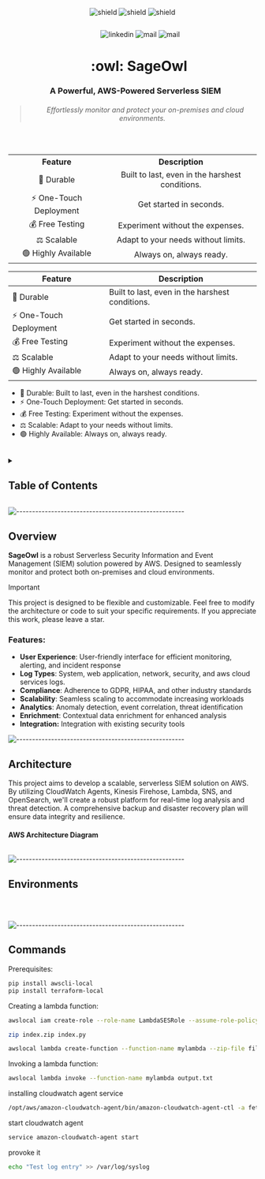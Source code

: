 <p align="center">
<a target="_blank" href=""></a><img src="https://img.shields.io/badge/Amazon%20Web%20Services-v5.1.2%20-gray?style=flat&logo=amazonwebservices&labelColor=orange" alt="shield">
<a target="_blank" href=""></a><img src="https://img.shields.io/badge/ansible%20playbook-v2.17.1%20-gray?style=flat&logo=ansible&logoColor=black&labelColor=white" alt="shield">
<a target="_blank" href=""></a><img src="https://img.shields.io/badge/HashiCorp%20Terraform-v5.1.2%20-gray?style=flat&logo=terraform&logoColor=white&labelColor=purple" alt="shield">
</p>

<p align="center">
<a target="_blank" href=""></a><img src="https://github.com/IssamBenhida/repo/blob/main/cloudwatch.gif?raw=true" alt="">
</p>

<p align="center">
&nbsp;&nbsp;&nbsp;&nbsp;&nbsp;&nbsp;&nbsp;
<a target="_blank" href=""></a><img src="https://img.shields.io/badge/LinkedIn-0077B5?style=for-the-badge&logo=linkedin&logoColor=white" alt="linkedin">
<a target="_blank" href=""></a><img src="https://img.shields.io/badge/gmail-red?style=for-the-badge&logo=Gmail&logoColor=white" alt="mail">
<a target="_blank" href=""></a><img src="https://img.shields.io/badge/Twitter-black?style=for-the-badge&logo=x&logoColor=white" alt="mail">
</p>

<h1 align="center">&nbsp;&nbsp;&nbsp; :owl: SageOwl</h1>

<h3 align="center">&nbsp;&nbsp;&nbsp;A Powerful, AWS-Powered Serverless SIEM</h3>

> <h6 align="center">&nbsp;&nbsp;&nbsp;Effortlessly monitor and protect your on-premises and cloud environments.</h6>

<br>

<table>
  <tr>
    <th style="text-align:center">Feature</th>
    <th style="text-align:center">Description</th>
  </tr>
  <tr>
    <td style="text-align:center">🏰 Durable</td>
    <td style="text-align:center">Built to last, even in the harshest conditions.</td>
  </tr>
  <tr>
    <td style="text-align:center">⚡ One-Touch Deployment</td>
    <td style="text-align:center">Get started in seconds.</td>
  </tr>
  <tr>
    <td style="text-align:center">💰 Free Testing</td>
    <td style="text-align:center">Experiment without the expenses.</td>
  </tr>
  <tr>
    <td style="text-align:center">⚖️ Scalable</td>
    <td style="text-align:center">Adapt to your needs without limits.</td>
  </tr>
  <tr>
    <td style="text-align:center">🟢 Highly Available</td>
    <td style="text-align:center">Always on, always ready.</td>
  </tr>
</table>

| Feature                | Description                                     |
|------------------------|-------------------------------------------------|
| 🏰 Durable             | Built to last, even in the harshest conditions. |
| ⚡ One-Touch Deployment | Get started in seconds.                         |
| 💰 Free Testing        | Experiment without the expenses.                |
| ⚖️ Scalable            | Adapt to your needs without limits.             |
| 🟢 Highly Available    | Always on, always ready.                        |

+ :european_castle: Durable: Built to last, even in the harshest conditions.
+ :zap: One-Touch Deployment: Get started in seconds.<br>
+ :moneybag: Free Testing: Experiment without the expenses.<br>
+ :balance_scale: Scalable: Adapt to your needs without limits.<br>
+ :green_circle: Highly Available: Always on, always ready.<br>

<br>

<!-- TABLE OF CONTENTS -->
<details>
  <summary><h2>Table of Contents</h2></summary>
  <ol>
    <li>
      <a href="#Overview">Overview</a>
      <ul>
        <li><a href="#Features">Features</a></li>
      </ul>
    </li>
    <li>
      <a href="#Architecture">Architecture</a>
      <ul>
        <li><a href="#AWS Architecture Diagram">AWS architecture diagram</a></li>
      </ul>
    </li>
    <li><a href="#Environments">Environments</a></li>
    <li><a href="#roadmap">Roadmap</a></li>
    <li><a href="#contributing">Contributing</a></li>
    <li><a href="#license">License</a></li>
    <li><a href="#contact">Contact</a></li>
    <li><a href="#acknowledgments">Acknowledgments</a></li>
  </ol>
</details>


![-----------------------------------------------------](https://github.com/IssamBenhida/repo/blob/main/rainbow.png?raw=true)

## Overview

**SageOwl** is a robust Serverless Security Information and Event Management (SIEM) solution powered by AWS. Designed to seamlessly monitor and protect both on-premises and cloud environments.

> [!IMPORTANT]
> This project is designed to be flexible and customizable. Feel free to modify the architecture or code to suit your specific requirements. If you appreciate this work, please leave a star.

### Features:

+ **User Experience**: User-friendly interface for efficient monitoring, alerting, and incident response
+ **Log Types**: System, web application, network, security, and aws cloud services logs.
+ **Compliance**: Adherence to GDPR, HIPAA, and other industry standards
+ **Scalability**: Seamless scaling to accommodate increasing workloads
+ **Analytics**: Anomaly detection, event correlation, threat identification
+ **Enrichment**: Contextual data enrichment for enhanced analysis
+ **Integration:** Integration with existing security tools

![-----------------------------------------------------](https://github.com/IssamBenhida/repo/blob/main/rainbow.png?raw=true)

## Architecture

This project aims to develop a scalable, serverless SIEM solution on AWS. By utilizing CloudWatch Agents, Kinesis Firehose, Lambda, SNS, and OpenSearch, we'll create a robust platform for real-time log analysis and threat detection. A comprehensive backup and disaster recovery plan will ensure data integrity and resilience.

#### AWS Architecture Diagram

<p align="center">
<a target="_blank" href=""></a><img src="https://github.com/IssamBenhida/repo/blob/main/arch.drawio.svg?raw=true" alt="">
</p>

![-----------------------------------------------------](https://github.com/IssamBenhida/repo/blob/main/rainbow.png?raw=true)

## Environments

<br>

<p align="center">
<a target="_blank" href=""></a><img src="https://github.com/IssamBenhida/repo/blob/main/dev.svg?raw=true" alt="">
</p>

![-----------------------------------------------------](https://github.com/IssamBenhida/repo/blob/main/rainbow.png?raw=true)
## Commands

Prerequisites:

```bash
pip install awscli-local
pip install terraform-local
```

Creating a lambda function:

```bash
awslocal iam create-role --role-name LambdaSESRole --assume-role-policy-document file://trust-policy.json
```

```bash
zip index.zip index.py
```

```bash
awslocal lambda create-function --function-name mylambda --zip-file fileb://index.zip --handler index.handler --runtime python3.7 --role arn:aws:iam::000000000000:role/LambdaSESRole
```

Invoking a lambda function:

```bash
awslocal lambda invoke --function-name mylambda output.txt
``` 

installing cloudwatch agent service

```bash
/opt/aws/amazon-cloudwatch-agent/bin/amazon-cloudwatch-agent-ctl -a fetch-config -m onPremise -c file:cloudwatch_config.json.j2 -s
```

start cloudwatch agent

```bash
service amazon-cloudwatch-agent start 
```

provoke it

```bash
echo "Test log entry" >> /var/log/syslog
```
